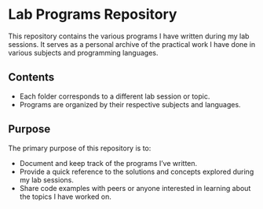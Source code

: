 # Lab Programs Repository

This repository contains the various programs I have written during my lab sessions. It serves as a personal archive of the practical work I have done in various subjects and programming languages.

## Contents

- Each folder corresponds to a different lab session or topic.
- Programs are organized by their respective subjects and languages.


## Purpose

The primary purpose of this repository is to:

- Document and keep track of the programs I’ve written.
- Provide a quick reference to the solutions and concepts explored during my lab sessions.
- Share code examples with peers or anyone interested in learning about the topics I have worked on.
